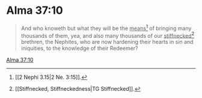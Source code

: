 # Alma 37:10

> And who knoweth but what they will be the <u>means</u>[^a] of bringing many thousands of them, yea, and also many thousands of our <u>stiffnecked</u>[^b] brethren, the Nephites, who are now hardening their hearts in sin and iniquities, to the knowledge of their Redeemer?

[Alma 37:10](https://www.churchofjesuschrist.org/study/scriptures/bofm/alma/37?lang=eng&id=p10#p10)


[^a]: [[2 Nephi 3.15|2 Ne. 3:15]].  
[^b]: [[Stiffnecked, Stiffneckedness|TG Stiffnecked]].  
